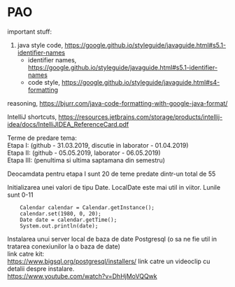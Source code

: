 # PAO
  
important stuff:  
1. java style code, https://google.github.io/styleguide/javaguide.html#s5.1-identifier-names
   * identifier names, https://google.github.io/styleguide/javaguide.html#s5.1-identifier-names
   * code style, https://google.github.io/styleguide/javaguide.html#s4-formatting  
  
reasoning, https://bjurr.com/java-code-formatting-with-google-java-format/  
  
IntelliJ shortcuts, https://resources.jetbrains.com/storage/products/intellij-idea/docs/IntelliJIDEA_ReferenceCard.pdf  
  
  
Terme de predare tema:  
Etapa I: (github - 31.03.2019, discutie in laborator - 01.04.2019)  
Etapa II: (github - 05.05.2019, laborator - 06.05.2019)  
Etapa III: (penultima si ultima saptamana din semestru)  
  
Deocamdata pentru etapa I sunt 20 de teme predate dintr-un total de 55
  

Initializarea unei valori de tipu Date. LocalDate este mai util in viitor. Lunile sunt 0-11
        
        Calendar calendar = Calendar.getInstance();  
        calendar.set(1980, 0, 20);  
        Date date = calendar.getTime();  
        System.out.println(date); 
  
  
Instalarea unui server local de baza de date Postgresql (o sa ne fie util in tratarea conexiunilor la o baza de date)  
link catre kit:  
https://www.bigsql.org/postgresql/installers/
link catre un videoclip cu detalii despre instalare.  
https://www.youtube.com/watch?v=DhHjMoVQQwk
